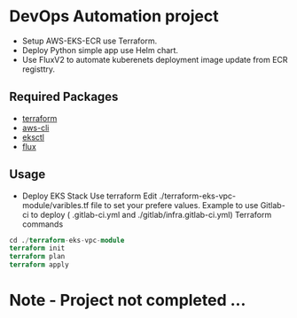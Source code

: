 # DevOps Automation project
- Setup AWS-EKS-ECR use Terraform.
- Deploy Python simple app use Helm chart.
- Use FluxV2 to automate kuberenets deployment image update from ECR registtry.

## Required Packages

 - [terraform](https://developer.hashicorp.com/terraform/tutorials/aws-get-started/install-cli)
 - [aws-cli](https://docs.aws.amazon.com/cli/latest/userguide/getting-started-install.html)
 - [eksctl](https://docs.aws.amazon.com/eks/latest/userguide/eksctl.html)
 - [flux](https://fluxcd.io/flux/cmd/)

## Usage
- Deploy EKS Stack Use terraform
Edit ./terraform-eks-vpc-module/varibles.tf file to set your prefere values.
Example to use Gitlab-ci to deploy ( .gitlab-ci.yml and ./gitlab/infra.gitlab-ci.yml)
Terraform commands

```terraform
cd ./terraform-eks-vpc-module
terraform init 
terraform plan
terraform apply
```

# Note - Project not completed ...